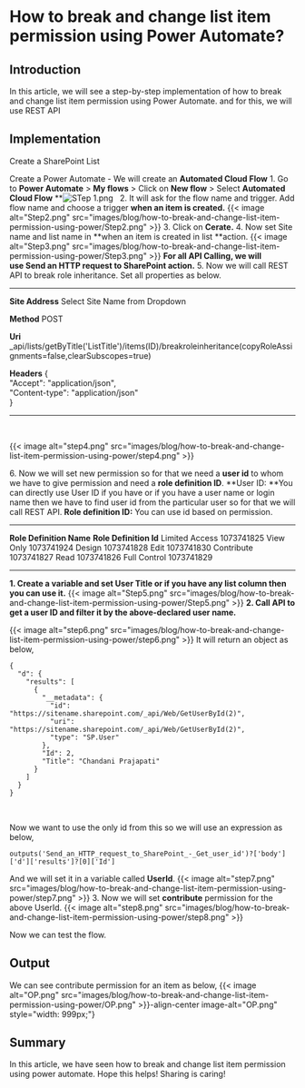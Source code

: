 # How to break and change list item permission using Power Automate?

## Introduction

In this article, we will see a step-by-step implementation of how to
break and change list item permission using Power Automate. and for
this, we will use REST API

## Implementation 

Create a SharePoint List

Create a Power Automate - We will create an **Automated Cloud Flow**
1\. Go to **Power Automate** \> **My flows** \> Click on **New flow** \>
Select **Automated Cloud Flow**
**![STep
1.png](https://techcommunity.microsoft.com/t5/image/serverpage/image-id/292211i84755D916E892FE2/image-size/large?v=v2&px=999 "STep 1.png")
 
2\. It will ask for the flow name and trigger.
Add flow name and choose a trigger **when an item is created.**
{{< image alt="Step2.png" src="images/blog/how-to-break-and-change-list-item-permission-using-power/Step2.png" >}}
3\. Click on **Cerate.**
4\. Now set Site name and list name in **when an item is created in
list **action.
{{< image alt="Step3.png" src="images/blog/how-to-break-and-change-list-item-permission-using-power/Step3.png" >}}
**For all API Calling, we will use Send an HTTP request to SharePoint
action.**
5\. Now we will call REST API to break role inheritance.
Set all properties as below.
  ----------------------------------- ---------------------------------------------------------------------------------------------------------------------
  **Site Address**                    Select Site Name from Dropdown

  **Method**                          POST

  **Uri**                             \_api/lists/getByTitle(\'ListTitle\')/items(ID)/breakroleinheritance(copyRoleAssignments=false,clearSubscopes=true)

  **Headers**                         {\
                                      \"Accept\": \"application/json\",\
                                      \"Content-type\": \"application/json\"\
                                      }
  ----------------------------------- ---------------------------------------------------------------------------------------------------------------------
 

{{< image alt="step4.png" src="images/blog/how-to-break-and-change-list-item-permission-using-power/step4.png" >}}
 

6\. Now we will set new permission so for that we need a **user id** to
whom we have to give permission and need a **role definition ID**.
**User ID: **You can directly use User ID if you have or if you have a
user name or login name then we have to find user id from the particular
user so for that we will call REST API.
**Role definition ID:** You can use id based on permission.
  -------------------------- ------------------------
  **Role Definition Name**   **Role Definition Id**
  Limited Access             1073741825
  View Only                  1073741924
  Design                     1073741828
  Edit                       1073741830
  Contribute                 1073741827
  Read                       1073741826
  Full Control               1073741829
  -------------------------- ------------------------
**1. Create a variable and set User Title or if you have any list column
then you can use it.**
{{< image alt="Step5.png" src="images/blog/how-to-break-and-change-list-item-permission-using-power/Step5.png" >}}
**2. Call API to get a user ID and filter it by the above-declared user
name.**
 

{{< image alt="step6.png" src="images/blog/how-to-break-and-change-list-item-permission-using-power/step6.png" >}}
It will return an object as below,
 

``` {.lia-code-sample .language-json}
{
  "d": {
    "results": [
      {
        "__metadata": {
          "id": "https://sitename.sharepoint.com/_api/Web/GetUserById(2)",
          "uri": "https://sitename.sharepoint.com/_api/Web/GetUserById(2)",
          "type": "SP.User"
        },
        "Id": 2,
        "Title": "Chandani Prajapati"
      }
    ]
  }
}
```
 

Now we want to use the only id from this so we will use an expression as
below,
``` lia-indent-padding-left-30px
outputs('Send_an_HTTP_request_to_SharePoint_-_Get_user_id')?['body']['d']['results']?[0]['Id']
```
And we will set it in a variable called **UserId**.
{{< image alt="step7.png" src="images/blog/how-to-break-and-change-list-item-permission-using-power/step7.png" >}}
3\. Now we will set **contribute** permission for the above UserId.
{{< image alt="step8.png" src="images/blog/how-to-break-and-change-list-item-permission-using-power/step8.png" >}}
 

Now we can test the flow.
 
## Output

We can see contribute permission for an item as below,
{{< image alt="OP.png" src="images/blog/how-to-break-and-change-list-item-permission-using-power/OP.png" >}}-align-center image-alt="OP.png" style="width: 999px;"}
 

## Summary 

In this article, we have seen how to break and change list item
permission using power automate.
Hope this helps!
Sharing is caring!
